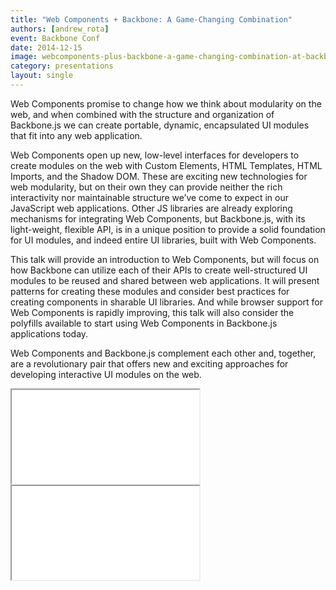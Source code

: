 ```yaml
---
title: "Web Components + Backbone: A Game-Changing Combination"
authors: [andrew_rota]
event: Backbone Conf
date: 2014-12-15
image: webcomponents-plus-backbone-a-game-changing-combination-at-backbone-conf.jpg
category: presentations
layout: single
---
```


Web Components promise to change how we think about modularity on the web, and
when combined with the structure and organization of Backbone.js we can create
portable, dynamic, encapsulated UI modules that fit into any web application.

<!-- Excerpt -->

Web Components open up new, low-level interfaces for developers to create
modules on the web with Custom Elements, HTML Templates, HTML Imports, and the
Shadow DOM. These are exciting new technologies for web modularity, but on their
own they can provide neither the rich interactivity nor maintainable structure
we’ve come to expect in our JavaScript web applications. Other JS libraries are
already exploring mechanisms for integrating Web Components, but Backbone.js,
with its light-weight, flexible API, is in a unique position to provide a solid
foundation for UI modules, and indeed entire UI libraries, built with Web
Components.

This talk will provide an introduction to Web Components, but will focus on how
Backbone can utilize each of their APIs to create well-structured UI modules to
be reused and shared between web applications. It will present patterns for
creating these modules and consider best practices for creating components in
sharable UI libraries. And while browser support for Web Components is rapidly
improving, this talk will also consider the polyfills available to start using
Web Components in Backbone.js applications today.

Web Components and Backbone.js complement each other and, together, are a
revolutionary pair that offers new and exciting approaches for developing
interactive UI modules on the web.

<div class="video-wrap">
    <iframe src="//www.youtube.com/embed/dztuKgjk0Bg" itemprop="video"></iframe>
</div>

<div class="video-wrap">
    <iframe src="//www.slideshare.net/slideshow/embed_code/42832724"></iframe>
</div>
